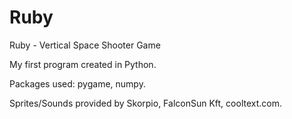 # Ruby
Ruby - Vertical Space Shooter Game

My first program created in Python. 

Packages used: pygame, numpy.

Sprites/Sounds provided by Skorpio, FalconSun Kft, cooltext.com.
